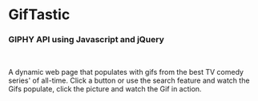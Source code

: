 # GifTastic

<h3>GIPHY API using Javascript and jQuery</h3><br>
<p> A dynamic web page that populates with gifs from the best TV comedy series' of all-time. Click a button or use the search feature and watch the Gifs populate, click the picture and watch the Gif in action.
</p>